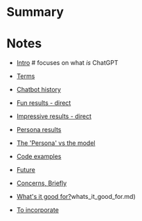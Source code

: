 # Summary

# Notes

- [Intro](./01_intro.md)  # focuses on what _is_ ChatGPT

- [Terms](./02_terms.md)

- [Chatbot history](./03_ch_history.md)

- [Fun results - direct](./04_fun_results.md)

- [Impressive results - direct](./05_impressive_results.md)

- [Persona results](./06_persona_results.md)

- [The 'Persona' vs the model](./07_persona_vs_model.md)

- [Code examples](./08_code_examples.md)

- [Future](./08b_future.md)

- [Concerns, Briefly](./09_concerns.md)

- [What's it good for?](./10)whats_it_good_for.md)

- [To incorporate](./to_incorporate.md)